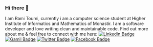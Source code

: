 ### Hi there 👋
I am Rami Toumi, currently i am a computer science student at Higher Institute of Informatics and Mathematics of Monastir. I am a software developer and love writing clean and maintainable code. Find out more about me & feel free to connect with me here:
[![Linkedin Badge](https://img.shields.io/badge/-LinkedIn-blue?style=flat-square&logo=Linkedin&logoColor=white&link=https://www.linkedin.com/in/rami-toumi-b03360251/)](https://www.linkedin.com/in/rami-toumi-b03360251/)
[![Gamil Badge](https://img.shields.io/badge/-Gmail-c14438?style=flat-square&logo=Gmail&logoColor=white&link=mailto:mr.toumirami3@gmail.com)](mailto:mr.toumirami3@gmail.com)
[![Twitter Badge](https://img.shields.io/badge/Twitter-1877F2?style=flat-square&logo=twitter&logoColor=white&link=https://www.facebook.com/rami.rambo2/)]([https://www.facebook.com/rashedul.alam.anik.2](https://www.facebook.com/rami.rambo2/)/)
[![Facebook Badge](https://img.shields.io/badge/Facebook-1877F2?style=flat-square&logo=facebook&logoColor=white&link=https://www.facebook.com/rami.rambo2/)]([https://www.facebook.com/rashedul.alam.anik.2](https://www.facebook.com/rami.rambo2/)/)


